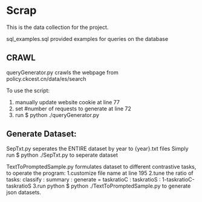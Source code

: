 # Scrap
This is the data collection for the project.

sql_examples.sql provided examples for queries on the database

## CRAWL
queryGenerator.py crawls the webpage from policy.ckcest.cn/data/es/search

To use the script:
1. manually update website cookie at line 77
2. set #number of requests to generate at line 72
3. run $ python ./queryGenerator.py 

## Generate Dataset:
SepTxt.py seperates the ENTIRE dataset by year to {year}.txt files
Simply run $ python ./SepTxt.py to seperate dataset

TextToPromptedSample.py formulates dataset to different contrastive tasks, to operate the program:
1.customize file name at line 195
2.tune the ratio of tasks: classify : summary : generate = taskratioC : taskratioS : 1-taskratioC-taskratioS
3.run python $ python ./TextToPromptedSample.py to generate json datasets.